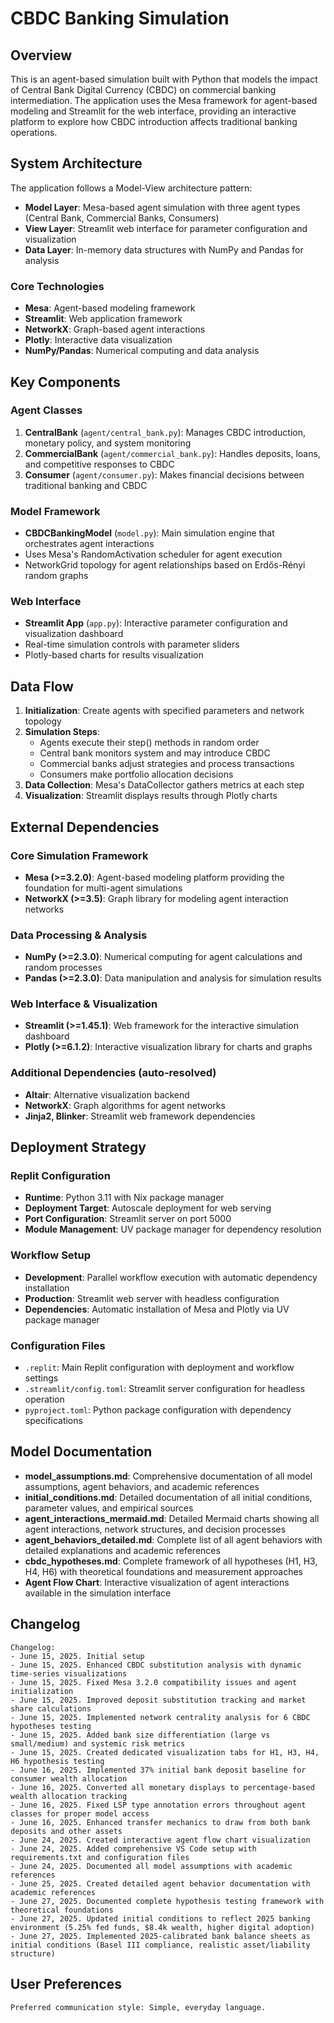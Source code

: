 # CBDC Banking Simulation

## Overview

This is an agent-based simulation built with Python that models the impact of Central Bank Digital Currency (CBDC) on commercial banking intermediation. The application uses the Mesa framework for agent-based modeling and Streamlit for the web interface, providing an interactive platform to explore how CBDC introduction affects traditional banking operations.

## System Architecture

The application follows a Model-View architecture pattern:
- **Model Layer**: Mesa-based agent simulation with three agent types (Central Bank, Commercial Banks, Consumers)
- **View Layer**: Streamlit web interface for parameter configuration and visualization
- **Data Layer**: In-memory data structures with NumPy and Pandas for analysis

### Core Technologies
- **Mesa**: Agent-based modeling framework
- **Streamlit**: Web application framework
- **NetworkX**: Graph-based agent interactions
- **Plotly**: Interactive data visualization
- **NumPy/Pandas**: Numerical computing and data analysis

## Key Components

### Agent Classes
1. **CentralBank** (`agent/central_bank.py`): Manages CBDC introduction, monetary policy, and system monitoring
2. **CommercialBank** (`agent/commercial_bank.py`): Handles deposits, loans, and competitive responses to CBDC
3. **Consumer** (`agent/consumer.py`): Makes financial decisions between traditional banking and CBDC

### Model Framework
- **CBDCBankingModel** (`model.py`): Main simulation engine that orchestrates agent interactions
- Uses Mesa's RandomActivation scheduler for agent execution
- NetworkGrid topology for agent relationships based on Erdős-Rényi random graphs

### Web Interface
- **Streamlit App** (`app.py`): Interactive parameter configuration and visualization dashboard
- Real-time simulation controls with parameter sliders
- Plotly-based charts for results visualization

## Data Flow

1. **Initialization**: Create agents with specified parameters and network topology
2. **Simulation Steps**: 
   - Agents execute their step() methods in random order
   - Central bank monitors system and may introduce CBDC
   - Commercial banks adjust strategies and process transactions
   - Consumers make portfolio allocation decisions
3. **Data Collection**: Mesa's DataCollector gathers metrics at each step
4. **Visualization**: Streamlit displays results through Plotly charts

## External Dependencies

### Core Simulation Framework
- **Mesa (>=3.2.0)**: Agent-based modeling platform providing the foundation for multi-agent simulations
- **NetworkX (>=3.5)**: Graph library for modeling agent interaction networks

### Data Processing & Analysis
- **NumPy (>=2.3.0)**: Numerical computing for agent calculations and random processes
- **Pandas (>=2.3.0)**: Data manipulation and analysis for simulation results

### Web Interface & Visualization
- **Streamlit (>=1.45.1)**: Web framework for the interactive simulation dashboard
- **Plotly (>=6.1.2)**: Interactive visualization library for charts and graphs

### Additional Dependencies (auto-resolved)
- **Altair**: Alternative visualization backend
- **NetworkX**: Graph algorithms for agent networks
- **Jinja2, Blinker**: Streamlit web framework dependencies

## Deployment Strategy

### Replit Configuration
- **Runtime**: Python 3.11 with Nix package manager
- **Deployment Target**: Autoscale deployment for web serving
- **Port Configuration**: Streamlit server on port 5000
- **Module Management**: UV package manager for dependency resolution

### Workflow Setup
- **Development**: Parallel workflow execution with automatic dependency installation
- **Production**: Streamlit web server with headless configuration
- **Dependencies**: Automatic installation of Mesa and Plotly via UV package manager

### Configuration Files
- `.replit`: Main Replit configuration with deployment and workflow settings
- `.streamlit/config.toml`: Streamlit server configuration for headless operation
- `pyproject.toml`: Python package configuration with dependency specifications

## Model Documentation

- **model_assumptions.md**: Comprehensive documentation of all model assumptions, agent behaviors, and academic references
- **initial_conditions.md**: Detailed documentation of all initial conditions, parameter values, and empirical sources
- **agent_interactions_mermaid.md**: Detailed Mermaid charts showing all agent interactions, network structures, and decision processes
- **agent_behaviors_detailed.md**: Complete list of all agent behaviors with detailed explanations and academic references
- **cbdc_hypotheses.md**: Complete framework of all hypotheses (H1, H3, H4, H6) with theoretical foundations and measurement approaches
- **Agent Flow Chart**: Interactive visualization of agent interactions available in the simulation interface

## Changelog

```
Changelog:
- June 15, 2025. Initial setup
- June 15, 2025. Enhanced CBDC substitution analysis with dynamic time-series visualizations
- June 15, 2025. Fixed Mesa 3.2.0 compatibility issues and agent initialization
- June 15, 2025. Improved deposit substitution tracking and market share calculations
- June 15, 2025. Implemented network centrality analysis for 6 CBDC hypotheses testing
- June 15, 2025. Added bank size differentiation (large vs small/medium) and systemic risk metrics
- June 15, 2025. Created dedicated visualization tabs for H1, H3, H4, H6 hypothesis testing
- June 16, 2025. Implemented 37% initial bank deposit baseline for consumer wealth allocation
- June 16, 2025. Converted all monetary displays to percentage-based wealth allocation tracking
- June 16, 2025. Fixed LSP type annotation errors throughout agent classes for proper model access
- June 16, 2025. Enhanced transfer mechanics to draw from both bank deposits and other assets
- June 24, 2025. Created interactive agent flow chart visualization
- June 24, 2025. Added comprehensive VS Code setup with requirements.txt and configuration files
- June 24, 2025. Documented all model assumptions with academic references
- June 25, 2025. Created detailed agent behavior documentation with academic references
- June 27, 2025. Documented complete hypothesis testing framework with theoretical foundations
- June 27, 2025. Updated initial conditions to reflect 2025 banking environment (5.25% fed funds, $8.4k wealth, higher digital adoption)
- June 27, 2025. Implemented 2025-calibrated bank balance sheets as initial conditions (Basel III compliance, realistic asset/liability structure)
```

## User Preferences

```
Preferred communication style: Simple, everyday language.
```